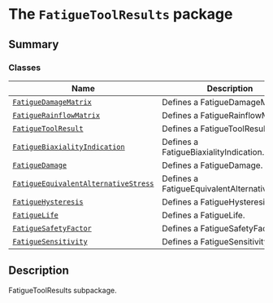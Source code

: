 # The `FatigueToolResults` package

<a id="summary"></a>

## Summary

### Classes

| Name | Description |
|------------------------------------------------------------------------------------------------------------------|-----------------------------------------------|
| [`FatigueDamageMatrix`](FatigueDamageMatrix.md#FatigueDamageMatrix)                                              | Defines a FatigueDamageMatrix.                |
| [`FatigueRainflowMatrix`](FatigueRainflowMatrix.md#FatigueRainflowMatrix)                                        | Defines a FatigueRainflowMatrix.              |
| [`FatigueToolResult`](FatigueToolResult.md#FatigueToolResult)                                                    | Defines a FatigueToolResult.                  |
| [`FatigueBiaxialityIndication`](FatigueBiaxialityIndication.md#FatigueBiaxialityIndication)                      | Defines a FatigueBiaxialityIndication.        |
| [`FatigueDamage`](FatigueDamage.md#FatigueDamage)                                                                | Defines a FatigueDamage.                      |
| [`FatigueEquivalentAlternativeStress`](FatigueEquivalentAlternativeStress.md#FatigueEquivalentAlternativeStress) | Defines a FatigueEquivalentAlternativeStress. |
| [`FatigueHysteresis`](FatigueHysteresis.md#FatigueHysteresis)                                                    | Defines a FatigueHysteresis.                  |
| [`FatigueLife`](FatigueLife.md#FatigueLife)                                                                      | Defines a FatigueLife.                        |
| [`FatigueSafetyFactor`](FatigueSafetyFactor.md#FatigueSafetyFactor)                                              | Defines a FatigueSafetyFactor.                |
| [`FatigueSensitivity`](FatigueSensitivity.md#FatigueSensitivity)                                                 | Defines a FatigueSensitivity.                 |

<a id="description"></a>

## Description

FatigueToolResults subpackage.

<!-- !! processed by numpydoc !! -->

